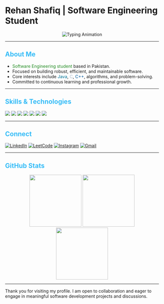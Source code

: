 # Rehan Shafiq | Software Engineering Student

<!-- Typing Animation -->
<p align="center">
  <img src="https://readme-typing-svg.demolab.com?font=Fira+Code&pause=1200&color=36BCF7&center=true&width=500&lines=Rehan+Shafiq;Software+Engineering+Student;Java+%7C+C+%7C+C%2B%2B+Developer;Open+Source+Enthusiast" alt="Typing Animation" />
</p>

---

## <span style="color:#36BCF7">About Me</span>

- <span style="color:#228B22">Software Engineering student</span> based in Pakistan.
- Focused on building robust, efficient, and maintainable software.
- Core interests include <span style="color:#007396">Java</span>, <span style="color:#A8B9CC">C</span>, <span style="color:#00599C">C++</span>, algorithms, and problem-solving.
- Committed to continuous learning and professional growth.

---

## <span style="color:#36BCF7">Skills & Technologies</span>

<span>
  <img src="https://img.shields.io/badge/Java-007396?style=for-the-badge&logo=java&logoColor=white"/>
  <img src="https://img.shields.io/badge/C-A8B9CC?style=for-the-badge&logo=c&logoColor=white"/>
  <img src="https://img.shields.io/badge/C++-00599C?style=for-the-badge&logo=c%2B%2B&logoColor=white"/>
  <img src="https://img.shields.io/badge/Git-F05032?style=for-the-badge&logo=git&logoColor=white"/>
  <img src="https://img.shields.io/badge/Linux-FCC624?style=for-the-badge&logo=linux&logoColor=black"/>
  <img src="https://img.shields.io/badge/GitHub-181717?style=for-the-badge&logo=github&logoColor=white"/>
  <img src="https://img.shields.io/badge/VSCode-007ACC?style=for-the-badge&logo=visualstudiocode&logoColor=white"/>
</span>

---

## <span style="color:#36BCF7">Connect</span>

[![LinkedIn](https://img.shields.io/badge/LinkedIn-0077B5?style=for-the-badge&logo=linkedin&logoColor=white)](https://www.linkedin.com/in/rehan-shafiq-ab8b51327/?trk=opento_sprofile_pfeditor)
[![LeetCode](https://img.shields.io/badge/LeetCode-FFA116?style=for-the-badge&logo=leetcode&logoColor=white)](https://www.leetcode.com/rehanshafiq)
[![Instagram](https://img.shields.io/badge/Instagram-E4405F?style=for-the-badge&logo=instagram&logoColor=white)](https://instagram.com/rehan_shafiq112)
[![Gmail](https://img.shields.io/badge/Email-D14836?style=for-the-badge&logo=gmail&logoColor=white)](mailto:rehan.codecraft@gmail.com)

---

## <span style="color:#36BCF7">GitHub Stats</span>

<p align="center">
  <img src="https://github-readme-stats.vercel.app/api?username=Rehancodecraft&show_icons=true&theme=radical" height="170" />
  <img src="https://github-readme-stats.vercel.app/api/top-langs/?username=Rehancodecraft&layout=compact&theme=radical" height="170" />
  <img src="https://github-readme-streak-stats.herokuapp.com/?user=Rehancodecraft&theme=radical" height="170" />
</p>

---

Thank you for visiting my profile. I am open to collaboration and eager to engage in meaningful software development projects and discussions.

